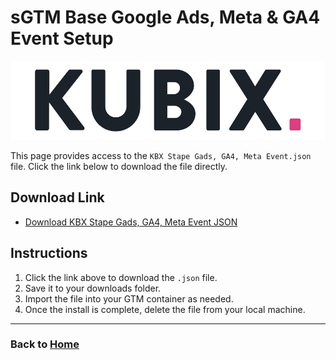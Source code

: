 # sGTM Base Google Ads, Meta & GA4 Event Setup
![](https://raw.githubusercontent.com/kyle-williams-kubix/GTM-containers/refs/heads/main/Assets/Logos/Banner.png)

This page provides access to the `KBX Stape Gads, GA4, Meta Event.json` file. Click the link below to download the file directly.

## Download Link

- [Download KBX Stape Gads, GA4, Meta Event JSON](https://github.com/kyle-williams-kubix/GTM-containers/blob/1a4712a3bb13d656501e67aecd9cac7b35ba0df1/Marketing%20Tags/Base%20KBX/sGTM%20Base%20KBX%20container.json)

## Instructions

1. Click the link above to download the `.json` file.
2. Save it to your downloads folder.
3. Import the file into your GTM container as needed. 
4. Once the install is complete, delete the file from your local machine.

---
### Back to [Home](/index.md)